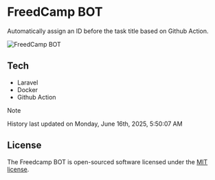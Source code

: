 # FreedCamp BOT

Automatically assign an ID before the task title based on Github Action.

![FreedCamp BOT](https://repository-images.githubusercontent.com/737932867/7d34798b-2680-471c-b089-a78a718d3d6a)

## Tech

- Laravel
- Docker
- Github Action

> [!NOTE]  
> History last updated on Monday, June 16th, 2025, 5:50:07 AM

## License

The Freedcamp BOT is open-sourced software licensed under the [MIT license](https://opensource.org/licenses/MIT).
